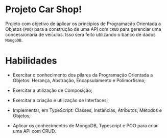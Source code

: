 # Projeto Car Shop!

Projeto com objetivo de aplicar os princípios de Programação Orientada a Objetos (`POO`) para a construção de uma API com `CRUD` para gerenciar uma concessionária de veículos. Isso será feito utilizando o banco de dados `MongoDB`.

# Habilidades

- Exercitar o conhecimento dos pilares da Programação Orientada a Objetos: Herança, Abstração, Encapsulamento e Polimorfismo;

- Exercitar a utilização de Composição;

- Exercitar a criação e utilização de Interfaces;

- Implementar, em TypeScript: Classes, Instâncias, Atributos, Métodos e Objetos;

- Aplicar os conhecimentos de MongoDB, Typescript e POO para criar uma API com CRUD.
